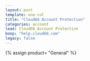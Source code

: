 ```yaml
---
layout: post
template: one-col
title: "Cloud66 Account Protection"
categories: account
lead: Cloud66 Account Protection
boop: "help.cloud66.com"
legacy: false
---
```

{% assign product= "General" %}


